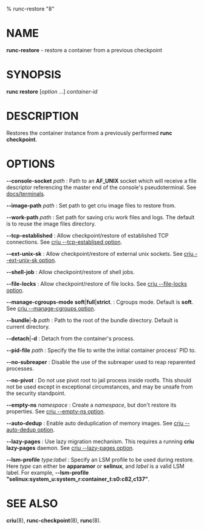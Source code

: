 % runc-restore "8"

# NAME
**runc-restore** - restore a container from a previous checkpoint

# SYNOPSIS
**runc restore** [_option_ ...] _container-id_

# DESCRIPTION
Restores the container instance from a previously performed **runc checkpoint**.

# OPTIONS
**--console-socket** _path_
: Path to an **AF_UNIX**  socket which will receive a file descriptor
referencing the master end of the console's pseudoterminal.  See
[docs/terminals](https://github.com/opencontainers/runc/blob/master/docs/terminals.md).

**--image-path** _path_
: Set path to get criu image files to restore from.

**--work-path** _path_
: Set path for saving criu work files and logs. The default is to reuse the
image files directory.

**--tcp-established**
: Allow checkpoint/restore of established TCP connections. See
[criu --tcp-establised option](https://criu.org/CLI/opt/--tcp-established).

**--ext-unix-sk**
: Allow checkpoint/restore of external unix sockets. See
[criu --ext-unix-sk option](https://criu.org/CLI/opt/--ext-unix-sk).

**--shell-job**
: Allow checkpoint/restore of shell jobs.

**--file-locks**
: Allow checkpoint/restore of file locks. See
[criu --file-locks option](https://criu.org/CLI/opt/--file-locks).

**--manage-cgroups-mode** **soft**|**full**|**strict**.
: Cgroups mode. Default is **soft**. See
[criu --manage-cgroups option](https://criu.org/CLI/opt/--manage-cgroups).

**--bundle**|**-b** _path_
: Path to the root of the bundle directory. Default is current directory.

**--detach**|**-d**
: Detach from the container's process.

**--pid-file** _path_
: Specify the file to write the initial container process' PID to.

**--no-subreaper**
: Disable the use of the subreaper used to reap reparented processes.

**--no-pivot**
: Do not use pivot root to jail process inside rootfs. This should not be used
except in exceptional circumstances, and may be unsafe from the security
standpoint.

**--empty-ns** _namespace_
: Create a _namespace_, but don't restore its properties. See
[criu --empty-ns option](https://criu.org/CLI/opt/--empty-ns).

**--auto-dedup**
: Enable auto deduplication of memory images. See
[criu --auto-dedup option](https://criu.org/CLI/opt/--auto-dedup).

**--lazy-pages**
: Use lazy migration mechanism. This requires a running **criu lazy-pages**
daemon. See [criu --lazy-pages option](https://criu.org/CLI/opt/--lazy-pages).

**--lsm-profile** _type_:_label_
: Specify an LSM profile to be used during restore. Here _type_ can either be
**apparamor** or **selinux**, and _label_ is a valid LSM label. For example,
**--lsm-profile "selinux:system_u:system_r:container_t:s0:c82,c137"**.

# SEE ALSO
**criu**(8),
**runc-checkpoint**(8),
**runc**(8).
